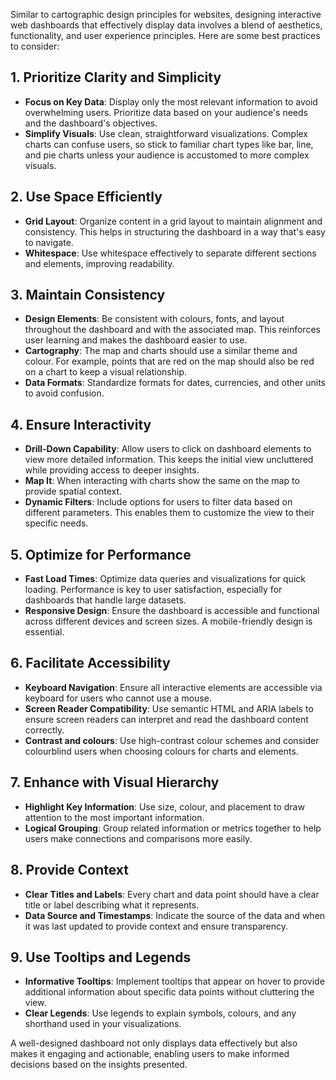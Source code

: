 Similar to cartographic design principles for websites, designing interactive web dashboards that effectively display data involves a blend of aesthetics, functionality, and user experience principles. Here are some best practices to consider:

## 1. Prioritize Clarity and Simplicity
- **Focus on Key Data**: Display only the most relevant information to avoid overwhelming users. Prioritize data based on your audience's needs and the dashboard's objectives.
- **Simplify Visuals**: Use clean, straightforward visualizations. Complex charts can confuse users, so stick to familiar chart types like bar, line, and pie charts unless your audience is accustomed to more complex visuals.

## 2. Use Space Efficiently
- **Grid Layout**: Organize content in a grid layout to maintain alignment and consistency. This helps in structuring the dashboard in a way that's easy to navigate.
- **Whitespace**: Use whitespace effectively to separate different sections and elements, improving readability.

## 3. Maintain Consistency
- **Design Elements**: Be consistent with colours, fonts, and layout throughout the dashboard and with the associated map. This reinforces user learning and makes the dashboard easier to use.
- **Cartography**: The map and charts should use a similar theme and colour. For example, points that are red on the map should also be red on a chart to keep a visual relationship. 
- **Data Formats**: Standardize formats for dates, currencies, and other units to avoid confusion.

## 4. Ensure Interactivity
- **Drill-Down Capability**: Allow users to click on dashboard elements to view more detailed information. This keeps the initial view uncluttered while providing access to deeper insights.
- **Map It**: When interacting with charts show the same on the map to provide spatial context. 
- **Dynamic Filters**: Include options for users to filter data based on different parameters. This enables them to customize the view to their specific needs.

## 5. Optimize for Performance
- **Fast Load Times**: Optimize data queries and visualizations for quick loading. Performance is key to user satisfaction, especially for dashboards that handle large datasets.
- **Responsive Design**: Ensure the dashboard is accessible and functional across different devices and screen sizes. A mobile-friendly design is essential.

## 6. Facilitate Accessibility
- **Keyboard Navigation**: Ensure all interactive elements are accessible via keyboard for users who cannot use a mouse.
- **Screen Reader Compatibility**: Use semantic HTML and ARIA labels to ensure screen readers can interpret and read the dashboard content correctly.
- **Contrast and colours**: Use high-contrast colour schemes and consider colourblind users when choosing colours for charts and elements.

## 7. Enhance with Visual Hierarchy
- **Highlight Key Information**: Use size, colour, and placement to draw attention to the most important information.
- **Logical Grouping**: Group related information or metrics together to help users make connections and comparisons more easily.

## 8. Provide Context
- **Clear Titles and Labels**: Every chart and data point should have a clear title or label describing what it represents.
- **Data Source and Timestamps**: Indicate the source of the data and when it was last updated to provide context and ensure transparency.

## 9. Use Tooltips and Legends
- **Informative Tooltips**: Implement tooltips that appear on hover to provide additional information about specific data points without cluttering the view.
- **Clear Legends**: Use legends to explain symbols, colours, and any shorthand used in your visualizations.

A well-designed dashboard not only displays data effectively but also makes it engaging and actionable, enabling users to make informed decisions based on the insights presented.
